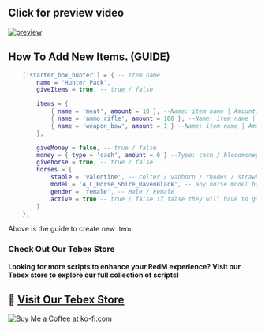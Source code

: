 ## Click for preview video 
[![preview](https://img.youtube.com/vi/s9tePJI7oMQ/0.jpg)](https://www.youtube.com/watch?v=s9tePJI7oMQ)


## How To Add New Items. (GUIDE)
```lua
    ['starter_box_hunter'] = { -- item name
        name = 'Hunter Pack',
        giveItems = true, -- true / false

        items = {
            { name = 'meat', amount = 10 }, --Name: item name | Amount: how much money you want to give
            { name = 'ammo_rifle', amount = 100 }, --Name: item name | Amount: how much money you want to give
            { name = 'weapon_bow', amount = 1 } --Name: item name | Amount: how much money you want to give
        },

        giveMoney = false, -- true / false
        money = { type = 'cash', amount = 0 } --Type: cash / bloodmoney / bank / valbank / rhobank / blkbank / armbank | Amount: how much money you want to give
        givehorse = true, -- true / false
        horses = {
            stable = 'valentine', -- colter / vanhorn / rhodes / strawberry / blackwater / tumbleweed / valentine
            model = 'A_C_Horse_Shire_RavenBlack', -- any horse model https://redlookup.com/peds/?p=1&s=horse
            gender = 'female', -- Male / Female
            active = true -- true / false if false they will have to go to stable 
        } 
    },
```
Above is the guide to create new item

### Check Out Our Tebex Store
**Looking for more scripts to enhance your RedM experience? Visit our Tebex store to explore our full collection of scripts!**

## 🔗 [__Visit Our Tebex Store__](https://dfadevelopments.tebex.io)

[![Buy Me a Coffee at ko-fi.com](https://storage.ko-fi.com/cdn/kofi2.png?v=6)](https://ko-fi.com/K3K715WIHX)
